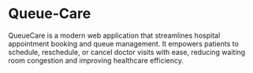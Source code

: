 # Queue-Care
QueueCare is a modern web application that streamlines hospital appointment booking and queue management. It empowers patients to schedule, reschedule, or cancel doctor visits with ease, reducing waiting room congestion and improving healthcare efficiency.
